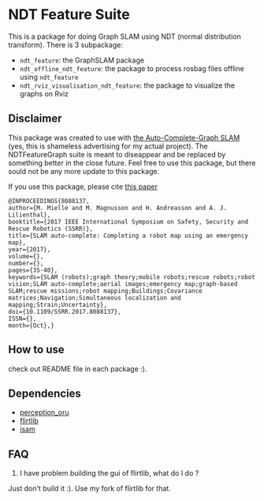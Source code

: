 # NDT Feature Suite

This is a package for doing Graph SLAM using NDT (normal distribution transform). There is 3 subpackage:

* `ndt_feature`: the GraphSLAM package
* `ndt_offline_ndt_feature`: the package to process rosbag files offline using `ndt_feature`
* `ndt_rviz_visualisation_ndt_feature`: the package to visualize the graphs on Rviz 

## Disclaimer

This package was created to use with [the Auto-Complete-Graph SLAM](https://github.com/MalcolmMielle/Auto-Complete-Graph) (yes, this is shameless advertising for my actual project). The NDTFeatureGraph suite is meant to diseappear and be replaced by something better in the close future. Feel free to use this package, but there sould not be any more update to this package.

If you use this package, please cite [this paper](http://ieeexplore.ieee.org/abstract/document/8088137/?reload=true)

```
@INPROCEEDINGS{8088137,
author={M. Mielle and M. Magnusson and H. Andreasson and A. J. Lilienthal},
booktitle={2017 IEEE International Symposium on Safety, Security and Rescue Robotics (SSRR)},
title={SLAM auto-complete: Completing a robot map using an emergency map},
year={2017},
volume={},
number={},
pages={35-40},
keywords={SLAM (robots);graph theory;mobile robots;rescue robots;robot vision;SLAM auto-complete;aerial images;emergency map;graph-based SLAM;rescue missions;robot mapping;Buildings;Covariance matrices;Navigation;Simultaneous localization and mapping;Strain;Uncertainty},
doi={10.1109/SSRR.2017.8088137},
ISSN={},
month={Oct},}
```

## How to use

check out README file in each package :).

## Dependencies

* [perception_oru](https://github.com/OrebroUniversity/perception_oru)
* [flirtlib](https://github.com/tipaldi/flirtlib)
* [isam](https://github.com/robotperception/isam)

## FAQ

1. I have problem building the gui of flirtlib, what do I do ?

Just don't build it :). Use my fork of flirtlib for that.
